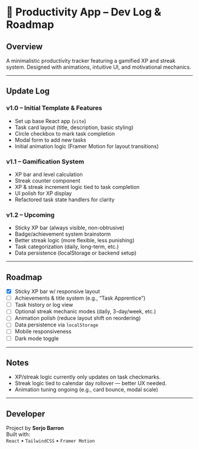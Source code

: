 # 🧠 Productivity App – Dev Log & Roadmap

## Overview
A minimalistic productivity tracker featuring a gamified XP and streak system. Designed with animations, intuitive UI, and motivational mechanics.

---

## Update Log

### **v1.0 – Initial Template & Features**
- Set up base React app (`vite`)
- Task card layout (title, description, basic styling)
- Circle checkbox to mark task completion
- Modal form to add new tasks
- Initial animation logic (Framer Motion for layout transitions)

### **v1.1 – Gamification System**
- XP bar and level calculation
- Streak counter component
- XP & streak increment logic tied to task completion
- UI polish for XP display
- Refactored task state handlers for clarity

### **v1.2 – Upcoming**
- Sticky XP bar (always visible, non-obtrusive)
- Badge/achievement system brainstorm
- Better streak logic (more flexible, less punishing)
- Task categorization (daily, long-term, etc.)
- Data persistence (localStorage or backend setup)

---

## Roadmap

- [x] Sticky XP bar w/ responsive layout
- [ ] Achievements & title system (e.g., “Task Apprentice”)
- [ ] Task history or log view
- [ ] Optional streak mechanic modes (daily, 3-day/week, etc.)
- [ ] Animation polish (reduce layout shift on reordering)
- [ ] Data persistence via `localStorage`
- [ ] Mobile responsiveness
- [ ] Dark mode toggle

---

## Notes

- XP/streak logic currently only updates on task checkmarks.
- Streak logic tied to calendar day rollover — better UX needed.
- Animation tuning ongoing (e.g., card bounce, modal scale)

---

## Developer

Project by **Serjo Barron**  
Built with:  
`React` • `TailwindCSS` • `Framer Motion`